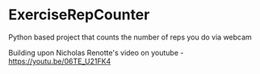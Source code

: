 # ExerciseRepCounter
Python based project that counts the number of reps you do via webcam

Building upon Nicholas Renotte's video on youtube - https://youtu.be/06TE_U21FK4
